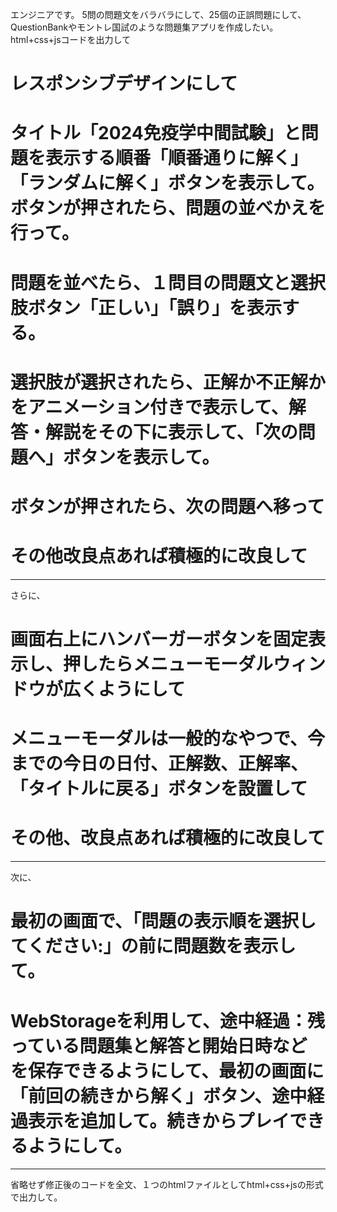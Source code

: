 エンジニアです。
5問の問題文をバラバラにして、25個の正誤問題にして、QuestionBankやモントレ国試のような問題集アプリを作成したい。html+css+jsコードを出力して
# レスポンシブデザインにして
# タイトル「2024免疫学中間試験」と問題を表示する順番「順番通りに解く」「ランダムに解く」ボタンを表示して。ボタンが押されたら、問題の並べかえを行って。
# 問題を並べたら、１問目の問題文と選択肢ボタン「正しい」「誤り」を表示する。
# 選択肢が選択されたら、正解か不正解かをアニメーション付きで表示して、解答・解説をその下に表示して、「次の問題へ」ボタンを表示して。
# ボタンが押されたら、次の問題へ移って
# その他改良点あれば積極的に改良して



-------------------

さらに、
# 画面右上にハンバーガーボタンを固定表示し、押したらメニューモーダルウィンドウが広くようにして
# メニューモーダルは一般的なやつで、今までの今日の日付、正解数、正解率、「タイトルに戻る」ボタンを設置して
# その他、改良点あれば積極的に改良して

-------------------
次に、

# 最初の画面で、「問題の表示順を選択してください:」の前に問題数を表示して。
# WebStorageを利用して、途中経過：残っている問題集と解答と開始日時など　を保存できるようにして、最初の画面に「前回の続きから解く」ボタン、途中経過表示を追加して。続きからプレイできるようにして。
-------------------
省略せず修正後のコードを全文、１つのhtmlファイルとしてhtml+css+jsの形式で出力して。